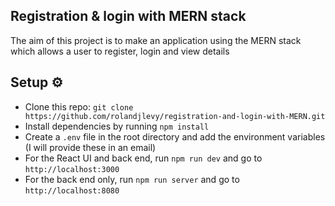 ## Registration & login with MERN stack

The aim of this project is to make an application using the MERN stack which allows a user to register, login and view details

## Setup ⚙️

- Clone this repo: `git clone https://github.com/rolandjlevy/registration-and-login-with-MERN.git`
- Install dependencies by running `npm install`
- Create a `.env` file in the root directory and add the environment variables (I will provide these in an email)
- For the React UI and back end, run `npm run dev` and go to `http://localhost:3000`
- For the back end only, run `npm run server` and go to `http://localhost:8080`
